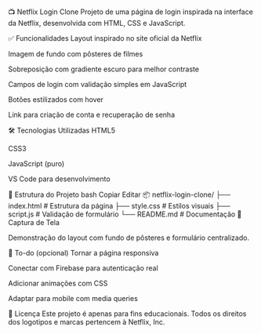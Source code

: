 📺 Netflix Login Clone
Projeto de uma página de login inspirada na interface da Netflix, desenvolvida com HTML, CSS e JavaScript.



✅ Funcionalidades
Layout inspirado no site oficial da Netflix

Imagem de fundo com pôsteres de filmes

Sobreposição com gradiente escuro para melhor contraste

Campos de login com validação simples em JavaScript

Botões estilizados com hover

Link para criação de conta e recuperação de senha

🛠 Tecnologias Utilizadas
HTML5

CSS3

JavaScript (puro)

VS Code para desenvolvimento

📁 Estrutura do Projeto
bash
Copiar
Editar
📦 netflix-login-clone/
├── index.html          # Estrutura da página
├── style.css           # Estilos visuais
├── script.js           # Validação de formulário
└── README.md           # Documentação
📸 Captura de Tela

Demonstração do layout com fundo de pôsteres e formulário centralizado.

📌 To-do (opcional)
 Tornar a página responsiva

 Conectar com Firebase para autenticação real

 Adicionar animações com CSS

 Adaptar para mobile com media queries

📄 Licença
Este projeto é apenas para fins educacionais. Todos os direitos dos logotipos e marcas pertencem à Netflix, Inc.

